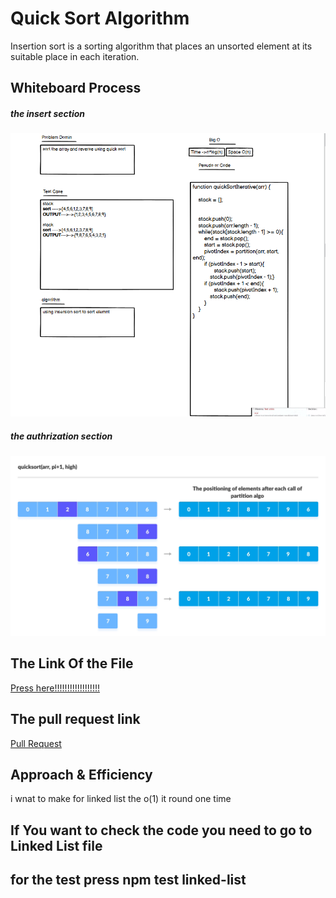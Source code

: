 # Quick Sort Algorithm
Insertion sort is a sorting algorithm that places an unsorted element at its suitable place in each iteration.

## Whiteboard Process
##### the insert section
![image](./wight.png)


##### the authrization section
![image](./quick-sort-1.webp)

## The Link Of the File
[Press here!!!!!!!!!!!!!!!!!!](https://github.com/lithhalim/data-structures-and-algorithms/blob/main/javascript/section2/Insertion%20Sort/Readme.md)

## The pull request link
[Pull Request](https://github.com/lithhalim/data-structures-and-algorithms/pulls)
## Approach & Efficiency
i wnat to make for linked list the o(1) it round one time

## If You want to check the code you need to go to Linked List file 
## for the test press npm test linked-list



